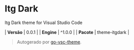 # Itg Dark

Itg Dark theme for Visual Studio Code

| **Versão** | 0.0.1 |
| **Engine** | ^1.0.0 |
| **Pacote** | theme-itgdark |

> Autogerado por [go-vsc-theme](https://github.com/natalbu/go-vsc-theme).

